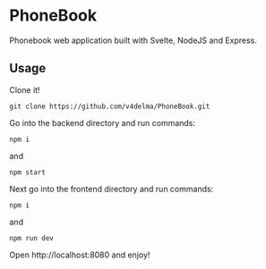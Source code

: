 # PhoneBook

Phonebook web application built with Svelte, NodeJS and Express.

## Usage

Clone it!

```
git clone https://github.com/v4delma/PhoneBook.git
```

Go into the backend directory and run commands:

```
npm i
```

and

```
npm start
```

Next go into the frontend directory and run commands:

```
npm i
```

and

```
npm run dev
```

Open http://localhost:8080 and enjoy!
